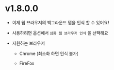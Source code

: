 # v1.8.0.0

-  이제 웹 브라우저의 백그라운드 탭을 인식 할 수 있어요!

 - 사용하려면 옵션에서 `심화 웹 브라우저 인식` 을 선택해요

 - 지원하는 브라우저

    - Chrome (최소화 하면 인식 불가)

    - FireFox